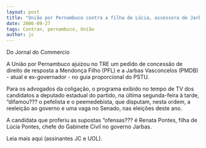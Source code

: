 ```yaml
---
layout: post
title: "União por Pernambuco contra a filha de Lúcia, assessora de Jarbas"
date: 2006-09-27
tags: Contran, pernambuco, União
author: jc
---
```

Do Jornal do Commercio

A Uni&atilde;o por Pernambuco ajuizou no TRE um pedido de concess&atilde;o de direito de resposta a Mendon&ccedil;a Filho (PFL) e a Jarbas Vasconcelos (PMDB) - atual e ex-governador - no guia proporcional do PSTU.

Para os advogados da coliga&ccedil;&atilde;o, o programa exibido no tempo de TV dos candidatos a deputado estadual do partido, na &uacute;ltima segunda-feira &agrave; tarde, &ldquo;difamou??? o pefelista e o peemedebista, que disputam, nesta ordem, a reelei&ccedil;&atilde;o ao governo e uma vaga no Senado, nas elei&ccedil;&otilde;es deste ano.

A candidata que proferiu as supostas &ldquo;ofensas??? &eacute; Renata Pontes, filha de L&uacute;cia Pontes, chefe do Gabinete Civil no governo Jarbas.

Leia mais aqui (assinantes JC e UOL).